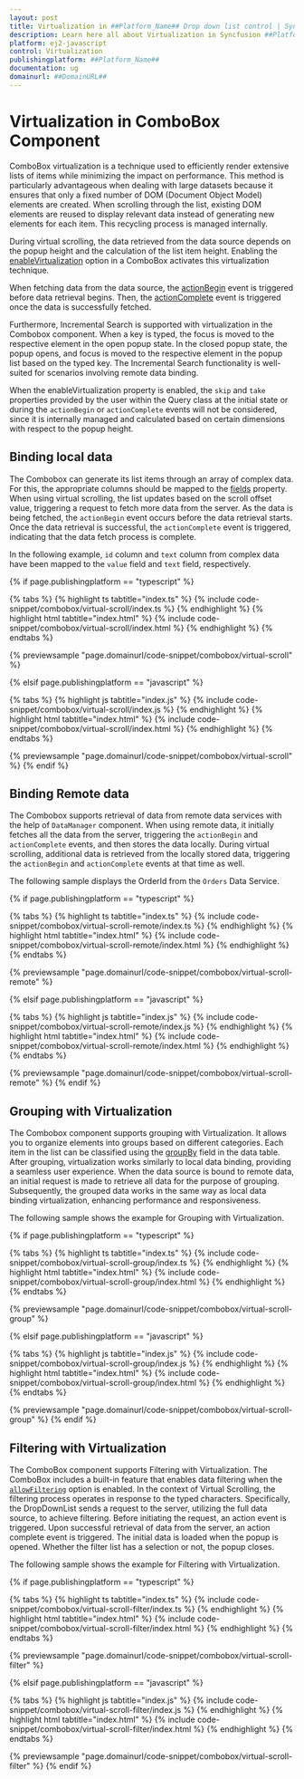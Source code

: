 ```yaml
---
layout: post
title: Virtualization in ##Platform_Name## Drop down list control | Syncfusion
description: Learn here all about Virtualization in Syncfusion ##Platform_Name## Drop down list control of Syncfusion Essential JS 2 and more.
platform: ej2-javascript
control: Virtualization 
publishingplatform: ##Platform_Name##
documentation: ug
domainurl: ##DomainURL##
---
```


# Virtualization in ComboBox Component

ComboBox virtualization is a technique used to efficiently render extensive lists of items while minimizing the impact on performance. This method is particularly advantageous when dealing with large datasets because it ensures that only a fixed number of DOM (Document Object Model) elements are created. When scrolling through the list, existing DOM elements are reused to display relevant data instead of generating new elements for each item. This recycling process is managed internally.
 
During virtual scrolling, the data retrieved from the data source depends on the popup height and the calculation of the list item height. Enabling the [enableVirtualization](../api/combo-box/#enableVirtualization) option in a ComboBox activates this virtualization technique.
 
When fetching data from the data source, the [actionBegin](../api/combo-box/#actionbegin) event is triggered before data retrieval begins. Then, the [actionComplete](../api/combo-box/#actioncomplete) event is triggered once the data is successfully fetched.

Furthermore, Incremental Search is supported with virtualization in the Combobox component. When a key is typed, the focus is moved to the respective element in the open popup state. In the closed popup state, the popup opens, and focus is moved to the respective element in the popup list based on the typed key. The Incremental Search functionality is well-suited for scenarios involving remote data binding.

When the enableVirtualization property is enabled, the `skip` and `take` properties provided by the user within the Query class at the initial state or during the `actionBegin` or `actionComplete` events will not be considered, since it is internally managed and calculated based on certain dimensions with respect to the popup height.

## Binding local data

The Combobox can generate its list items through an array of complex data. For this, the appropriate columns should be mapped to the [fields](../api/combo-box/#fields) property. When using virtual scrolling, the list updates based on the scroll offset value, triggering a request to fetch more data from the server. As the data is being fetched, the `actionBegin` event occurs before the data retrieval starts. Once the data retrieval is successful, the `actionComplete` event is triggered, indicating that the data fetch process is complete.

In the following example, `id` column and `text` column from complex data have been mapped to the `value` field and `text` field, respectively.

{% if page.publishingplatform == "typescript" %}

 {% tabs %}
{% highlight ts tabtitle="index.ts" %}
{% include code-snippet/combobox/virtual-scroll/index.ts %}
{% endhighlight %}
{% highlight html tabtitle="index.html" %}
{% include code-snippet/combobox/virtual-scroll/index.html %}
{% endhighlight %}
{% endtabs %}
        
{% previewsample "page.domainurl/code-snippet/combobox/virtual-scroll" %}

{% elsif page.publishingplatform == "javascript" %}

{% tabs %}
{% highlight js tabtitle="index.js" %}
{% include code-snippet/combobox/virtual-scroll/index.js %}
{% endhighlight %}
{% highlight html tabtitle="index.html" %}
{% include code-snippet/combobox/virtual-scroll/index.html %}
{% endhighlight %}
{% endtabs %}

{% previewsample "page.domainurl/code-snippet/combobox/virtual-scroll" %}
{% endif %}


## Binding Remote data

The Combobox supports retrieval of data from remote data services with the help of `DataManager` component. When using remote data, it initially fetches all the data from the server, triggering the `actionBegin` and `actionComplete` events, and then stores the data locally. During virtual scrolling, additional data is retrieved from the locally stored data, triggering the `actionBegin` and `actionComplete` events at that time as well.

The following sample displays the OrderId from the `Orders` Data Service.

{% if page.publishingplatform == "typescript" %}

 {% tabs %}
{% highlight ts tabtitle="index.ts" %}
{% include code-snippet/combobox/virtual-scroll-remote/index.ts %}
{% endhighlight %}
{% highlight html tabtitle="index.html" %}
{% include code-snippet/combobox/virtual-scroll-remote/index.html %}
{% endhighlight %}
{% endtabs %}
        
{% previewsample "page.domainurl/code-snippet/combobox/virtual-scroll-remote" %}

{% elsif page.publishingplatform == "javascript" %}

{% tabs %}
{% highlight js tabtitle="index.js" %}
{% include code-snippet/combobox/virtual-scroll-remote/index.js %}
{% endhighlight %}
{% highlight html tabtitle="index.html" %}
{% include code-snippet/combobox/virtual-scroll-remote/index.html %}
{% endhighlight %}
{% endtabs %}

{% previewsample "page.domainurl/code-snippet/combobox/virtual-scroll-remote" %}
{% endif %}

## Grouping with Virtualization

The Combobox component supports grouping with Virtualization. It allows you to organize elements into groups based on different categories. Each item in the list can be classified using the [groupBy](../api/combo-box/#fields) field in the data table. After grouping, virtualization works similarly to local data binding, providing a seamless user experience. When the data source is bound to remote data, an initial request is made to retrieve all data for the purpose of grouping. Subsequently, the grouped data works in the same way as local data binding virtualization, enhancing performance and responsiveness.

The following sample shows the example for Grouping with Virtualization.

{% if page.publishingplatform == "typescript" %}

 {% tabs %}
{% highlight ts tabtitle="index.ts" %}
{% include code-snippet/combobox/virtual-scroll-group/index.ts %}
{% endhighlight %}
{% highlight html tabtitle="index.html" %}
{% include code-snippet/combobox/virtual-scroll-group/index.html %}
{% endhighlight %}
{% endtabs %}
        
{% previewsample "page.domainurl/code-snippet/combobox/virtual-scroll-group" %}

{% elsif page.publishingplatform == "javascript" %}

{% tabs %}
{% highlight js tabtitle="index.js" %}
{% include code-snippet/combobox/virtual-scroll-group/index.js %}
{% endhighlight %}
{% highlight html tabtitle="index.html" %}
{% include code-snippet/combobox/virtual-scroll-group/index.html %}
{% endhighlight %}
{% endtabs %}

{% previewsample "page.domainurl/code-snippet/combobox/virtual-scroll-group" %}
{% endif %}

## Filtering with Virtualization

The ComboBox component supports Filtering with Virtualization. The ComboBox includes a built-in feature that enables data filtering when the [`allowFiltering`](../api/combo-box/#allowfiltering) option is enabled. In the context of Virtual Scrolling, the filtering process operates in response to the typed characters. Specifically, the DropDownList sends a request to the server, utilizing the full data source, to achieve filtering. Before initiating the request, an action event is triggered. Upon successful retrieval of data from the server, an action complete event is triggered. The initial data is loaded when the popup is opened. Whether the filter list has a selection or not, the popup closes.

The following sample shows the example for Filtering with Virtualization.

{% if page.publishingplatform == "typescript" %}

 {% tabs %}
{% highlight ts tabtitle="index.ts" %}
{% include code-snippet/combobox/virtual-scroll-filter/index.ts %}
{% endhighlight %}
{% highlight html tabtitle="index.html" %}
{% include code-snippet/combobox/virtual-scroll-filter/index.html %}
{% endhighlight %}
{% endtabs %}
        
{% previewsample "page.domainurl/code-snippet/combobox/virtual-scroll-filter" %}

{% elsif page.publishingplatform == "javascript" %}

{% tabs %}
{% highlight js tabtitle="index.js" %}
{% include code-snippet/combobox/virtual-scroll-filter/index.js %}
{% endhighlight %}
{% highlight html tabtitle="index.html" %}
{% include code-snippet/combobox/virtual-scroll-filter/index.html %}
{% endhighlight %}
{% endtabs %}

{% previewsample "page.domainurl/code-snippet/combobox/virtual-scroll-filter" %}
{% endif %}

